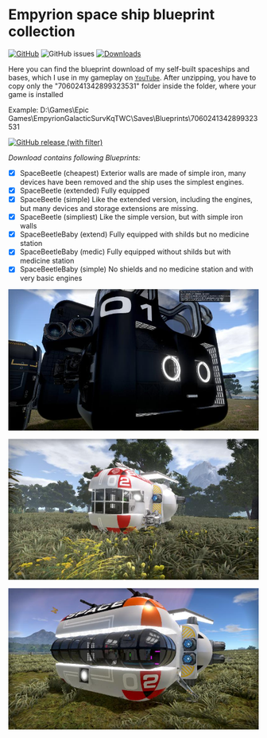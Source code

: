 # Empyrion space ship blueprint collection


[![GitHub](https://img.shields.io/github/license/pixi-lab/Empyrion)](https://github.com/pixi-lab/Empyrion/blob/main/LICENSE) 
![GitHub issues](https://img.shields.io/github/issues/pixi-lab/Empyrion)
[![Downloads](https://img.shields.io/github/v/release/pixi-lab/Empyrion)](https://github.com/pixi-lab/Empyrion/releases/latest) 

Here you can find the blueprint download of my self-built spaceships and bases, which I use in my gameplay on <a href="https://www.youtube.com/@LP.G">`YouTube`</a>. After unzipping, you have to copy only the "7060241342899323531" folder inside the folder, where your game is installed

Example: D:\Games\Epic Games\EmpyrionGalacticSurvKqTWC\Saves\Blueprints\7060241342899323531


[![GitHub release (with filter)](https://img.shields.io/github/downloads/pixi-lab/Empyrion/total?style=for-the-badge&label=download%20Blueprints
)](https://github.com/pixi-lab/Empyrion/releases/latest)

*Download contains following Blueprints:*
- [X] SpaceBeetle (cheapest) Exterior walls are made of simple iron, many devices have been removed and the ship uses the simplest engines.
- [X] SpaceBeetle (extended) Fully equipped
- [X] SpaceBeetle (simple) Like the extended version, including the engines, but many devices and storage extensions are missing.
- [X] SpaceBeetle (simpliest) Like the simple version, but with simple iron walls
- [X] SpaceBeetleBaby (extend) Fully equipped with shilds but no medicine station
- [X] SpaceBeetleBaby (medic) Fully equipped without shilds but with medicine station
- [X] SpaceBeetleBaby (simple) No shields and no medicine station and with very basic engines

![preview](https://github.com/pixi-lab/Empyrion/blob/main/SpaceBeetle%20(extended).jpg)

![preview](https://github.com/pixi-lab/Empyrion/blob/main/SpaceBeetleBaby%20(medic).jpg)

![preview](https://github.com/pixi-lab/Empyrion/blob/main/SpaceBeetleWarp%20(extend).jpg)
